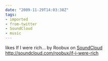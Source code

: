```yaml
---
date: "2009-11-29T14:03:38Z"
tags:
- imported
- from-twitter
- SoundCloud
- music
---
```

likes If I were rich... by Roobux on [SoundCloud](/tags/SoundCloud) http://soundcloud.com/roobux/if-i-were-rich
